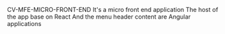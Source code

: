 CV-MFE-MICRO-FRONT-END
It's a micro front end application 
The host of the app base on React 
And the menu header content are Angular applications


